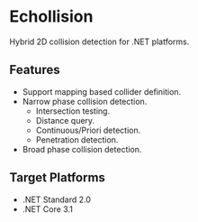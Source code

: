 # Echollision
Hybrid 2D collision detection for .NET platforms.

## Features
- Support mapping based collider definition.
- Narrow phase collision detection.
  - Intersection testing.
  - Distance query.
  - Continuous/Priori detection.
  - Penetration detection.
- Broad phase collision detection.

## Target Platforms
- .NET Standard 2.0
- .NET Core 3.1
